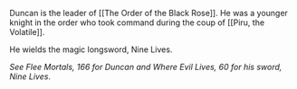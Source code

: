 Duncan is the leader of [[The Order of the Black Rose]]. He was a younger knight in the order who took command during the coup of [[Piru, the Volatile]]. 

He wields the magic longsword, Nine Lives. 

*See Flee Mortals, 166 for Duncan and Where Evil Lives, 60 for his sword, Nine Lives*. 